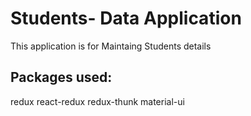 # Students- Data Application
This application is for Maintaing Students details 

## Packages used:

redux
react-redux
redux-thunk
material-ui






